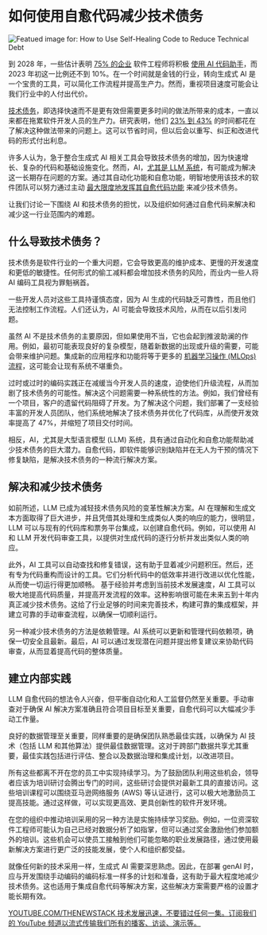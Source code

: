 # 如何使用自愈代码减少技术债务
![Featued image for: How to Use Self-Healing Code to Reduce Technical Debt](https://cdn.thenewstack.io/media/2024/07/22e5cf42-bandages-908873_1280-1024x666.jpg)

到 2028 年，一些估计表明 [75% 的企业](https://www.gartner.com/en/newsroom/press-releases/2024-04-11-gartner-says-75-percent-of-enterprise-software-engineers-will-use-ai-code-assistants-by-2028) 软件工程师将积极 [使用 AI 代码助手](https://thenewstack.io/ai-assisted-coding-a-double-edged-sword-for-security/)，而 2023 年初这一比例还不到 10%。在一个时间就是金钱的行业，转向生成式 AI 是一个宝贵的工具，可以简化工作流程并提高生产力。然而，重视项目速度可能会让我们行业中的人付出代价。

[技术债务](https://thenewstack.io/technical-debt-continues-to-mount-heres-how-to-solve-it/)，即选择快速而不是更有效但需要更多时间的做法所带来的成本，一直以来都在拖累软件开发人员的生产力。研究表明，他们 [23% 到 43%](https://codescene.com/hubfs/calculate-business-costs-of-technical-debt.pdf) 的时间都花在了解决这种做法带来的问题上。这可以节省时间，但以后会以重写、纠正和改进代码的形式付出利息。

许多人认为，急于整合生成式 AI 相关工具会导致技术债务的增加，因为快速增长、复杂的代码和基础设施变化。然而，AI，[尤其是 LLM 系统](https://thenewstack.io/harness-genais-power-without-sinking-in-technical-debt/)，有可能成为解决这一长期存在问题的方案。通过其自动化功能和自愈功能，明智地使用该技术的软件团队可以努力通过主动 [最大限度地发挥其自愈代码功能](https://thenewstack.io/intention-as-code-making-self-healing-infrastructure-work/) 来减少技术债务。

让我们讨论一下围绕 AI 和技术债务的担忧，以及组织如何通过自愈代码来解决和减少这一行业范围内的难题。

## 什么导致技术债务？

技术债务是软件行业的一个重大问题，它会导致更高的维护成本、更慢的开发速度和更低的敏捷性。任何形式的偷工减料都会增加技术债务的风险，而业内一些人将 AI 编码工具视为罪魁祸首。

一些开发人员对这些工具持谨慎态度，因为 AI 生成的代码缺乏可靠性，而且他们无法控制工作流程。人们还认为，AI 可能会导致技术风险，从而在以后引发问题。

虽然 AI 不是技术债务的主要原因，但如果使用不当，它也会起到推波助澜的作用。例如，最初可能表现良好的复杂模型，随着新数据的出现或升级的需要，可能会带来维护问题。集成新的应用程序和功能将等于更多的 [机器学习操作 (MLOps) 流程](https://devops.com/will-the-rise-of-generative-ai-increase-technical-debt/)，这可能会让现有系统不堪重负。

过时或过时的编码实践正在减缓当今开发人员的速度，迫使他们升级流程，从而加剧了技术债务的可能性。解决这个问题需要一种系统性的方法。例如，我们曾经有一个项目，客户的遗留代码阻碍了开发。为了解决这个问题，我们部署了一支经验丰富的开发人员团队，他们系统地解决了技术债务并优化了代码库，从而使开发效率提高了 47%，并缩短了项目交付时间。

相反，AI，尤其是大型语言模型 (LLM) 系统，具有通过自动化和自愈功能帮助减少技术债务的巨大潜力。自愈代码，即软件能够识别缺陷并在无人为干预的情况下修复缺陷，是解决技术债务的一种流行解决方案。

## 解决和减少技术债务

如前所述，LLM 已成为减轻技术债务风险的变革性解决方案。AI 在理解和生成文本方面取得了巨大进步，并且凭借其处理和生成类似人类的响应的能力，很明显，LLM 可以与现有的代码库和票务平台集成，以创建自愈代码。例如，可以使用 AI 和 LLM 开发代码审查工具，以提供对生成代码的逐行分析并发出类似人类的响应。

此外，AI 工具可以自动查找和修复错误，这有助于显着减少问题积压。然后，还有专为代码重构而设计的工具。它们分析代码中的低效率并进行改进以优化性能，从而使一切运行得更加顺畅。
基于经验并考虑到当前技术发展速度，AI 工具可以极大地提高代码质量，并提高开发流程的效率。这种影响很可能在未来五到十年内真正减少技术债务。这给了行业足够的时间来完善技术，构建可靠的集成框架，并建立可靠的手动审查流程，以确保一切顺利运行。

另一种减少技术债务的方法是依赖管理。AI 系统可以更新和管理代码依赖项，确保一切安全且最新。最后，AI 可以通过发现潜在问题并提出修复建议来协助代码审查，从而显着提高代码的整体质量。

## 建立内部实践

LLM 自愈代码的想法令人兴奋，但平衡自动化和人工监督仍然至关重要。手动审查对于确保 AI 解决方案准确且符合项目目标至关重要，自愈代码可以大幅减少手动工作量。

良好的数据管理至关重要，同样重要的是确保团队熟悉最佳实践，以确保为 AI 技术（包括 LLM 和其他算法）提供最佳数据管理。这对于跨部门数据共享尤其重要，最佳实践包括进行评估、整合以及数据治理和集成计划，以改进项目。

所有这些都离不开在您的员工中实现持续学习。为了鼓励团队利用这些机会，领导者应该为培训研讨会腾出专门的时间，这些研讨会提供对最新工具的直接访问。这些培训课程可以围绕亚马逊网络服务 (AWS) 等认证进行，这可以极大地激励员工提高技能。通过这样做，可以实现更高效、更具创新性的软件开发环境。

在您的组织中推动培训采用的另一种方法是实施持续学习奖励。例如，一位资深软件工程师可能认为自己已经对数据分析了如指掌，但可以通过奖金激励他们参加额外的培训。这些机会可以使员工接触到他们可能忽略的职业发展路径，通过使用最新解决方案进行更广泛的技能发展，使个人和组织都受益。

就像任何新的技术采用一样，生成式 AI 需要深思熟虑。因此，在部署 genAI 时，应与开发围绕手动编码的编码标准一样多的计划和准备，这有助于最大程度地减少技术债务。这也适用于集成自愈代码等解决方案，这些解决方案需要严格的设置才能长期有效。

[YOUTUBE.COM/THENEWSTACK 技术发展迅速，不要错过任何一集。订阅我们的 YouTube 频道以流式传输我们所有的播客、访谈、演示等。](https://youtube.com/thenewstack?sub_confirmation=1)